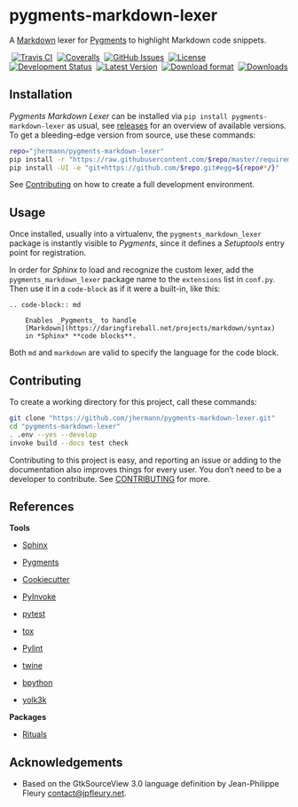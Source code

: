 # pygments-markdown-lexer

A [Markdown](https://daringfireball.net/projects/markdown/syntax) lexer
for [Pygments](http://pygments.org/) to highlight Markdown code snippets.

 [![Travis CI](https://api.travis-ci.org/jhermann/pygments-markdown-lexer.svg)](https://travis-ci.org/jhermann/pygments-markdown-lexer)
 [![Coveralls](https://img.shields.io/coveralls/jhermann/pygments-markdown-lexer.svg)](https://coveralls.io/r/jhermann/pygments-markdown-lexer)
 [![GitHub Issues](https://img.shields.io/github/issues/jhermann/pygments-markdown-lexer.svg)](https://github.com/jhermann/pygments-markdown-lexer/issues)
 [![License](https://img.shields.io/pypi/l/pygments-markdown-lexer.svg)](https://github.com/jhermann/pygments-markdown-lexer/blob/master/LICENSE)
 [![Development Status](https://pypip.in/status/pygments-markdown-lexer/badge.svg)](https://pypi.python.org/pypi/pygments-markdown-lexer/)
 [![Latest Version](https://img.shields.io/pypi/v/pygments-markdown-lexer.svg)](https://pypi.python.org/pypi/pygments-markdown-lexer/)
 [![Download format](https://pypip.in/format/pygments-markdown-lexer/badge.svg)](https://pypi.python.org/pypi/pygments-markdown-lexer/)
 [![Downloads](https://img.shields.io/pypi/dw/pygments-markdown-lexer.svg)](https://pypi.python.org/pypi/pygments-markdown-lexer/)


## Installation

*Pygments Markdown Lexer* can be installed via ``pip install pygments-markdown-lexer`` as usual,
see [releases](https://github.com/jhermann/pygments-markdown-lexer/releases) for an overview of available versions.
To get a bleeding-edge version from source, use these commands:

```sh
repo="jhermann/pygments-markdown-lexer"
pip install -r "https://raw.githubusercontent.com/$repo/master/requirements.txt"
pip install -UI -e "git+https://github.com/$repo.git#egg=${repo#*/}"
```

See [Contributing](#contributing) on how to create a full development environment.


## Usage

Once installed, usually into a virtualenv, the ``pygments_markdown_lexer`` package
is instantly visible to *Pygments*, since it defines a *Setuptools* entry point
for registration.

In order for *Sphinx* to load and recognize the custom lexer, add the
``pygments_markdown_lexer`` package name to the ``extensions`` list in ``conf.py``.
Then use it in a ``code-block`` as if it were a built-in, like this:

    .. code-block:: md

        Enables _Pygments_ to handle
        [Markdown](https://daringfireball.net/projects/markdown/syntax)
        in *Sphinx* **code blocks**.

Both ``md`` and ``markdown`` are valid to specify the language for the code block.


## Contributing

To create a working directory for this project, call these commands:

```sh
git clone "https://github.com/jhermann/pygments-markdown-lexer.git"
cd "pygments-markdown-lexer"
. .env --yes --develop
invoke build --docs test check
```

Contributing to this project is easy, and reporting an issue or
adding to the documentation also improves things for every user.
You don’t need to be a developer to contribute.
See [CONTRIBUTING](https://github.com/jhermann/pygments-markdown-lexer/blob/master/CONTRIBUTING.md) for more.


## References

**Tools**

* [Sphinx](http://sphinx-doc.org/)
* [Pygments](http://pygments.org/)

* [Cookiecutter](http://cookiecutter.readthedocs.org/en/latest/)
* [PyInvoke](http://www.pyinvoke.org/)
* [pytest](http://pytest.org/latest/contents.html)
* [tox](https://tox.readthedocs.org/en/latest/)
* [Pylint](http://docs.pylint.org/)
* [twine](https://github.com/pypa/twine#twine)
* [bpython](http://docs.bpython-interpreter.org/)
* [yolk3k](https://github.com/myint/yolk#yolk)

**Packages**

* [Rituals](https://jhermann.github.io/rituals)


## Acknowledgements

* Based on the GtkSourceView 3.0 language definition by Jean-Philippe Fleury <contact@jpfleury.net>.

